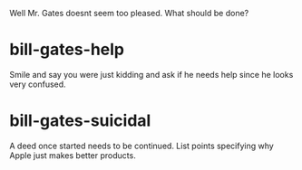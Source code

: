Well Mr. Gates doesnt seem too pleased. What should be done? 

# bill-gates-help
Smile and say you were just kidding and ask if he needs help since he looks very confused.

# bill-gates-suicidal
A deed once started needs to be continued. List points specifying why Apple just makes better products.